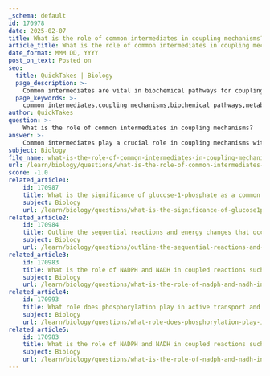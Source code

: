 ```yaml
---
_schema: default
id: 170978
date: 2025-02-07
title: What is the role of common intermediates in coupling mechanisms?
article_title: What is the role of common intermediates in coupling mechanisms?
date_format: MMM DD, YYYY
post_on_text: Posted on
seo:
  title: QuickTakes | Biology
  page_description: >-
    Common intermediates are vital in biochemical pathways for coupling energetically unfavorable and favorable reactions, facilitating energy transfer, maintaining concentration gradients, and regulating metabolic processes.
  page_keywords: >-
    common intermediates,coupling mechanisms,biochemical pathways,metabolic processes,glycolysis,energy transfer,concentration gradients,enzymatic regulation,Krebs Cycle,ATP hydrolysis
author: QuickTakes
question: >-
    What is the role of common intermediates in coupling mechanisms?
answer: >-
    Common intermediates play a crucial role in coupling mechanisms within biochemical pathways. They serve as links between energetically unfavorable and favorable reactions, facilitating the overall progression of metabolic processes. Here’s a detailed explanation of their role:\n\n### 1. Linking Reactions\nCommon intermediates are substances that are produced in one reaction and consumed in another. By forming these intermediates, cells can effectively couple reactions that would otherwise be thermodynamically unfavorable. For example, in glycolysis, glucose is broken down into pyruvate through a series of reactions, with intermediates such as fructose-1,6-bisphosphate linking the steps. This allows the pathway to proceed in a coordinated manner, ensuring that the overall process is energetically favorable.\n\n### 2. Energy Transfer\nIntermediates often facilitate the transfer of energy between reactions. For instance, during ATP hydrolysis, the energy released can be used to drive the formation of a common intermediate, which can then participate in subsequent reactions. This is particularly evident in the synthesis of sucrose from glucose and fructose, where ATP hydrolysis provides the necessary energy to form the intermediate, enabling the overall reaction to proceed.\n\n### 3. Concentration Gradients\nBy siphoning off products and creating concentration differences, common intermediates can help drive reactions forward. This principle is utilized in various metabolic pathways, where the consumption of intermediates keeps their concentrations low, thus favoring the forward reaction according to Le Chatelier's principle.\n\n### 4. Enzymatic Regulation\nCommon intermediates can also serve as regulatory points in metabolic pathways. Enzymes that act on these intermediates can be regulated by the concentrations of the intermediates themselves, allowing cells to respond dynamically to changes in metabolic demand. This regulation ensures that energy and resources are allocated efficiently within the cell.\n\n### 5. Examples in Metabolic Pathways\n- **Glycolysis**: The pathway involves several intermediates, such as glucose-6-phosphate and glyceraldehyde-3-phosphate, which are crucial for linking the energy-releasing steps with those that require energy input.\n- **Krebs Cycle**: Intermediates like citrate and α-ketoglutarate are formed and consumed in a cyclical manner, allowing for the continuous processing of acetyl-CoA and the generation of electron carriers (NADH and FADH2) that are vital for ATP production.\n\nIn summary, common intermediates are essential for the efficient coupling of reactions in metabolic pathways. They not only facilitate the transfer of energy but also help maintain the flow of metabolites through various biochemical processes, ensuring that cells can meet their energy and biosynthetic needs effectively.
subject: Biology
file_name: what-is-the-role-of-common-intermediates-in-coupling-mechanisms.md
url: /learn/biology/questions/what-is-the-role-of-common-intermediates-in-coupling-mechanisms
score: -1.0
related_article1:
    id: 170987
    title: What is the significance of glucose-1-phosphate as a common intermediate in sucrose synthesis?
    subject: Biology
    url: /learn/biology/questions/what-is-the-significance-of-glucose1phosphate-as-a-common-intermediate-in-sucrose-synthesis
related_article2:
    id: 170984
    title: Outline the sequential reactions and energy changes that occur during glycolysis.
    subject: Biology
    url: /learn/biology/questions/outline-the-sequential-reactions-and-energy-changes-that-occur-during-glycolysis
related_article3:
    id: 170983
    title: What is the role of NADPH and NADH in coupled reactions such as cholesterol biosynthesis?
    subject: Biology
    url: /learn/biology/questions/what-is-the-role-of-nadph-and-nadh-in-coupled-reactions-such-as-cholesterol-biosynthesis
related_article4:
    id: 170993
    title: What role does phosphorylation play in active transport and muscle contraction?
    subject: Biology
    url: /learn/biology/questions/what-role-does-phosphorylation-play-in-active-transport-and-muscle-contraction
related_article5:
    id: 170983
    title: What is the role of NADPH and NADH in coupled reactions such as cholesterol biosynthesis?
    subject: Biology
    url: /learn/biology/questions/what-is-the-role-of-nadph-and-nadh-in-coupled-reactions-such-as-cholesterol-biosynthesis
---
```


&nbsp;